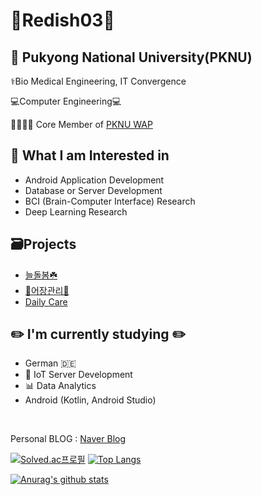 # 🐣Redish03🐣

## 🏫 Pukyong National University(PKNU)
⚕️Bio Medical Engineering, IT Convergence 

💻Computer Engineering💻

👨‍👩‍👧‍👧 Core Member of [PKNU WAP](https://github.com/pknu-wap)

## 🔭 What I am Interested in 
   - Android Application Development
   - Database or Server Development
   - BCI (Brain-Computer Interface) Research
   - Deep Learning Research

## 🗃️Projects
- [늘돌봄☘️](https://github.com/pknu-wap/2022_2_WAP_IoT_TEAM1)
- [🐬어장관리🐬](https://github.com/Redish03/2023-1-IoT-Team-1)
- [Daily Care](https://github.com/Redish03/2023_2_APP_TEAM1)

## ✏️ I'm currently studying ✏️
- German 🇩🇪
- 🤖 IoT Server Development
- 📊 Data Analytics 
- Android (Kotlin, Android Studio)

<br/>

Personal BLOG : [Naver Blog](https://blog.naver.com/pluto0303)
 

[![Solved.ac프로필](http://mazassumnida.wtf/api/v2/generate_badge?boj=pluto0303)](https://solved.ac/pluto0303)
[![Top Langs](https://github-readme-stats.vercel.app/api/top-langs/?username=Redish03&layout=compact)](https://github.com/pqr4579/github-readme-stats)
<br/>

[![Anurag's github stats](https://github-readme-stats.vercel.app/api?username=Redish03)](https://github.com/anuraghazra/github-readme-stats)
